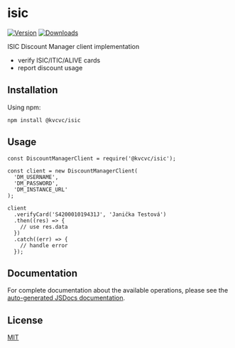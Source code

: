 # isic

[![Version](https://img.shields.io/npm/v/@kvcvc/isic)](https://img.shields.io/npm/v/@kvcvc/isic)
[![Downloads](https://img.shields.io/npm/dt/@kvcvc/isic)](https://img.shields.io/npm/dt/@kvcvc/isic)

ISIC Discount Manager client implementation

- verify ISIC/ITIC/ALIVE cards
- report discount usage

## Installation

Using npm:

```shell
npm install @kvcvc/isic
```

## Usage

```node
const DiscountManagerClient = require('@kvcvc/isic');

const client = new DiscountManagerClient(
  'DM_USERNAME',
  'DM_PASSWORD',
  'DM_INSTANCE_URL'
);

client
  .verifyCard('S420001019431J', 'Janička Testová')
  .then((res) => {
    // use res.data
  })
  .catch((err) => {
    // handle error
  });
```

## Documentation

For complete documentation about the available operations, please see the [auto-generated JSDocs documentation](./docs).

## License

[MIT](https://choosealicense.com/licenses/mit/)

